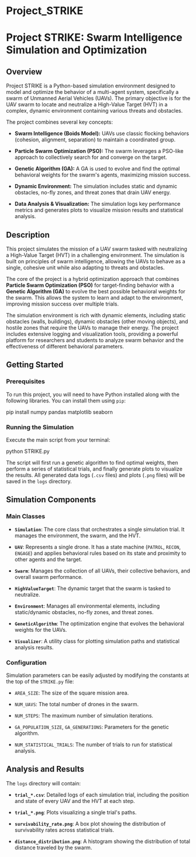 # Project_STRIKE
# Project STRIKE: Swarm Intelligence Simulation and Optimization

## Overview

Project STRIKE is a Python-based simulation environment designed to model and optimize the behavior of a multi-agent system, specifically a swarm of Unmanned Aerial Vehicles (UAVs). The primary objective is for the UAV swarm to locate and neutralize a High-Value Target (HVT) in a complex, dynamic environment containing various threats and obstacles.

The project combines several key concepts:

* **Swarm Intelligence (Boids Model):** UAVs use classic flocking behaviors (cohesion, alignment, separation) to maintain a coordinated group.

* **Particle Swarm Optimization (PSO):** The swarm leverages a PSO-like approach to collectively search for and converge on the target.

* **Genetic Algorithm (GA):** A GA is used to evolve and find the optimal behavioral weights for the swarm's agents, maximizing mission success.

* **Dynamic Environment:** The simulation includes static and dynamic obstacles, no-fly zones, and threat zones that drain UAV energy.

* **Data Analysis & Visualization:** The simulation logs key performance metrics and generates plots to visualize mission results and statistical analysis.

## Description

This project simulates the mission of a UAV swarm tasked with neutralizing a High-Value Target (HVT) in a challenging environment. The simulation is built on principles of swarm intelligence, allowing the UAVs to behave as a single, cohesive unit while also adapting to threats and obstacles.

The core of the project is a hybrid optimization approach that combines **Particle Swarm Optimization (PSO)** for target-finding behavior with a **Genetic Algorithm (GA)** to evolve the best possible behavioral weights for the swarm. This allows the system to learn and adapt to the environment, improving mission success over multiple trials.

The simulation environment is rich with dynamic elements, including static obstacles (walls, buildings), dynamic obstacles (other moving objects), and hostile zones that require the UAVs to manage their energy. The project includes extensive logging and visualization tools, providing a powerful platform for researchers and students to analyze swarm behavior and the effectiveness of different behavioral parameters.

## Getting Started

### Prerequisites

To run this project, you will need to have Python installed along with the following libraries. You can install them using `pip`:



pip install numpy pandas matplotlib seaborn


### Running the Simulation

Execute the main script from your terminal:

python STRIKE.py


The script will first run a genetic algorithm to find optimal weights, then perform a series of statistical trials, and finally generate plots to visualize the results. All generated data logs (`.csv` files) and plots (`.png` files) will be saved in the `logs` directory.

## Simulation Components

### Main Classes

* **`Simulation`**: The core class that orchestrates a single simulation trial. It manages the environment, the swarm, and the HVT.

* **`UAV`**: Represents a single drone. It has a state machine (`PATROL`, `RECON`, `ENGAGE`) and applies behavioral rules based on its state and proximity to other agents and the target.

* **`Swarm`**: Manages the collection of all UAVs, their collective behaviors, and overall swarm performance.

* **`HighValueTarget`**: The dynamic target that the swarm is tasked to neutralize.

* **`Environment`**: Manages all environmental elements, including static/dynamic obstacles, no-fly zones, and threat zones.

* **`GeneticAlgorithm`**: The optimization engine that evolves the behavioral weights for the UAVs.

* **`Visualizer`**: A utility class for plotting simulation paths and statistical analysis results.

### Configuration

Simulation parameters can be easily adjusted by modifying the constants at the top of the `STRIKE.py` file:

* `AREA_SIZE`: The size of the square mission area.

* `NUM_UAVS`: The total number of drones in the swarm.

* `NUM_STEPS`: The maximum number of simulation iterations.

* `GA_POPULATION_SIZE`, `GA_GENERATIONS`: Parameters for the genetic algorithm.

* `NUM_STATISTICAL_TRIALS`: The number of trials to run for statistical analysis.

## Analysis and Results

The `logs` directory will contain:

* **`trial_*.csv`**: Detailed logs of each simulation trial, including the position and state of every UAV and the HVT at each step.

* **`trial_*.png`**: Plots visualizing a single trial's paths.

* **`survivability_rate.png`**: A box plot showing the distribution of survivability rates across statistical trials.

* **`distance_distribution.png`**: A histogram showing the distribution of total distance traveled by the swarm.
